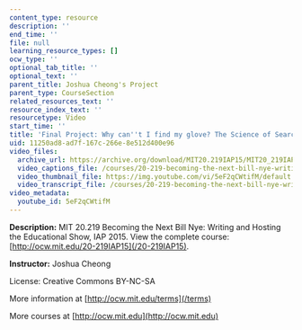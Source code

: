 ```yaml
---
content_type: resource
description: ''
end_time: ''
file: null
learning_resource_types: []
ocw_type: ''
optional_tab_title: ''
optional_text: ''
parent_title: Joshua Cheong's Project
parent_type: CourseSection
related_resources_text: ''
resource_index_text: ''
resourcetype: Video
start_time: ''
title: 'Final Project: Why can''t I find my glove? The Science of Search'
uid: 11250ad8-ad7f-167c-266e-8e512d400e96
video_files:
  archive_url: https://archive.org/download/MIT20.219IAP15/MIT20_219IAP15_JC_D13_Final_Project_360p.mp4
  video_captions_file: /courses/20-219-becoming-the-next-bill-nye-writing-and-hosting-the-educational-show-january-iap-2015/f9ff74c60e9f5485a3ad9e065673cc34_5eF2qCWtifM.vtt
  video_thumbnail_file: https://img.youtube.com/vi/5eF2qCWtifM/default.jpg
  video_transcript_file: /courses/20-219-becoming-the-next-bill-nye-writing-and-hosting-the-educational-show-january-iap-2015/8ed2496c498a8acb58ec1cbfa2030c40_5eF2qCWtifM.pdf
video_metadata:
  youtube_id: 5eF2qCWtifM
---
```


**Description:** MIT 20.219 Becoming the Next Bill Nye: Writing and Hosting the Educational Show, IAP 2015. View the complete course: [http://ocw.mit.edu/20-219IAP15](/20-219IAP15).

**Instructor:** Joshua Cheong

License: Creative Commons BY-NC-SA

More information at [http://ocw.mit.edu/terms](/terms)

More courses at [http://ocw.mit.edu](http://ocw.mit.edu)



